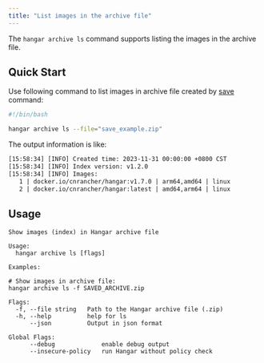 ```yaml
---
title: "List images in the archive file"
---
```


The `hangar archive ls` command supports listing the images in the archive file.

## Quick Start

Use following command to list images in archive file created by [save](/docs/v1.7/save/save) command:

```bash
#!/bin/bash

hangar archive ls --file="save_example.zip"
```

The output information is like:

```txt title="hangar archive ls -f save_example.zip"
[15:58:34] [INFO] Created time: 2023-11-31 00:00:00 +0800 CST
[15:58:34] [INFO] Index version: v1.2.0
[15:58:34] [INFO] Images:
   1 | docker.io/cnrancher/hangar:v1.7.0 | arm64,amd64 | linux
   2 | docker.io/cnrancher/hangar:latest | amd64,arm64 | linux
```

## Usage

```text title="hangar archive ls --help"
Show images (index) in Hangar archive file

Usage:
  hangar archive ls [flags]

Examples:

# Show images in archive file:
hangar archive ls -f SAVED_ARCHIVE.zip

Flags:
  -f, --file string   Path to the Hangar archive file (.zip)
  -h, --help          help for ls
      --json          Output in json format

Global Flags:
      --debug             enable debug output
      --insecure-policy   run Hangar without policy check
```
